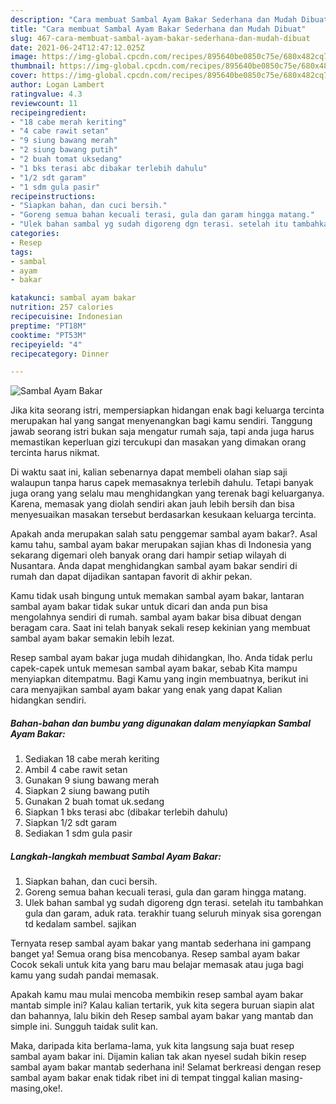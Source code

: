 ```yaml
---
description: "Cara membuat Sambal Ayam Bakar Sederhana dan Mudah Dibuat"
title: "Cara membuat Sambal Ayam Bakar Sederhana dan Mudah Dibuat"
slug: 467-cara-membuat-sambal-ayam-bakar-sederhana-dan-mudah-dibuat
date: 2021-06-24T12:47:12.025Z
image: https://img-global.cpcdn.com/recipes/895640be0850c75e/680x482cq70/sambal-ayam-bakar-foto-resep-utama.jpg
thumbnail: https://img-global.cpcdn.com/recipes/895640be0850c75e/680x482cq70/sambal-ayam-bakar-foto-resep-utama.jpg
cover: https://img-global.cpcdn.com/recipes/895640be0850c75e/680x482cq70/sambal-ayam-bakar-foto-resep-utama.jpg
author: Logan Lambert
ratingvalue: 4.3
reviewcount: 11
recipeingredient:
- "18 cabe merah keriting"
- "4 cabe rawit setan"
- "9 siung bawang merah"
- "2 siung bawang putih"
- "2 buah tomat uksedang"
- "1 bks terasi abc dibakar terlebih dahulu"
- "1/2 sdt garam"
- "1 sdm gula pasir"
recipeinstructions:
- "Siapkan bahan, dan cuci bersih."
- "Goreng semua bahan kecuali terasi, gula dan garam hingga matang."
- "Ulek bahan sambal yg sudah digoreng dgn terasi. setelah itu tambahkan gula dan garam, aduk rata. terakhir tuang seluruh minyak sisa gorengan td kedalam sambel. sajikan"
categories:
- Resep
tags:
- sambal
- ayam
- bakar

katakunci: sambal ayam bakar 
nutrition: 257 calories
recipecuisine: Indonesian
preptime: "PT18M"
cooktime: "PT53M"
recipeyield: "4"
recipecategory: Dinner

---
```



![Sambal Ayam Bakar](https://img-global.cpcdn.com/recipes/895640be0850c75e/680x482cq70/sambal-ayam-bakar-foto-resep-utama.jpg)

Jika kita seorang istri, mempersiapkan hidangan enak bagi keluarga tercinta merupakan hal yang sangat menyenangkan bagi kamu sendiri. Tanggung jawab seorang istri bukan saja mengatur rumah saja, tapi anda juga harus memastikan keperluan gizi tercukupi dan masakan yang dimakan orang tercinta harus nikmat.

Di waktu  saat ini, kalian sebenarnya dapat membeli olahan siap saji walaupun tanpa harus capek memasaknya terlebih dahulu. Tetapi banyak juga orang yang selalu mau menghidangkan yang terenak bagi keluarganya. Karena, memasak yang diolah sendiri akan jauh lebih bersih dan bisa menyesuaikan masakan tersebut berdasarkan kesukaan keluarga tercinta. 



Apakah anda merupakan salah satu penggemar sambal ayam bakar?. Asal kamu tahu, sambal ayam bakar merupakan sajian khas di Indonesia yang sekarang digemari oleh banyak orang dari hampir setiap wilayah di Nusantara. Anda dapat menghidangkan sambal ayam bakar sendiri di rumah dan dapat dijadikan santapan favorit di akhir pekan.

Kamu tidak usah bingung untuk memakan sambal ayam bakar, lantaran sambal ayam bakar tidak sukar untuk dicari dan anda pun bisa mengolahnya sendiri di rumah. sambal ayam bakar bisa dibuat dengan beragam cara. Saat ini telah banyak sekali resep kekinian yang membuat sambal ayam bakar semakin lebih lezat.

Resep sambal ayam bakar juga mudah dihidangkan, lho. Anda tidak perlu capek-capek untuk memesan sambal ayam bakar, sebab Kita mampu menyiapkan ditempatmu. Bagi Kamu yang ingin membuatnya, berikut ini cara menyajikan sambal ayam bakar yang enak yang dapat Kalian hidangkan sendiri.

<!--inarticleads1-->

##### Bahan-bahan dan bumbu yang digunakan dalam menyiapkan Sambal Ayam Bakar:

1. Sediakan 18 cabe merah keriting
1. Ambil 4 cabe rawit setan
1. Gunakan 9 siung bawang merah
1. Siapkan 2 siung bawang putih
1. Gunakan 2 buah tomat uk.sedang
1. Siapkan 1 bks terasi abc (dibakar terlebih dahulu)
1. Siapkan 1/2 sdt garam
1. Sediakan 1 sdm gula pasir




<!--inarticleads2-->

##### Langkah-langkah membuat Sambal Ayam Bakar:

1. Siapkan bahan, dan cuci bersih.
1. Goreng semua bahan kecuali terasi, gula dan garam hingga matang.
1. Ulek bahan sambal yg sudah digoreng dgn terasi. setelah itu tambahkan gula dan garam, aduk rata. terakhir tuang seluruh minyak sisa gorengan td kedalam sambel. sajikan




Ternyata resep sambal ayam bakar yang mantab sederhana ini gampang banget ya! Semua orang bisa mencobanya. Resep sambal ayam bakar Cocok sekali untuk kita yang baru mau belajar memasak atau juga bagi kamu yang sudah pandai memasak.

Apakah kamu mau mulai mencoba membikin resep sambal ayam bakar mantab simple ini? Kalau kalian tertarik, yuk kita segera buruan siapin alat dan bahannya, lalu bikin deh Resep sambal ayam bakar yang mantab dan simple ini. Sungguh taidak sulit kan. 

Maka, daripada kita berlama-lama, yuk kita langsung saja buat resep sambal ayam bakar ini. Dijamin kalian tak akan nyesel sudah bikin resep sambal ayam bakar mantab sederhana ini! Selamat berkreasi dengan resep sambal ayam bakar enak tidak ribet ini di tempat tinggal kalian masing-masing,oke!.

